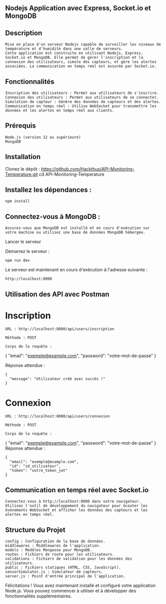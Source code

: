 ## Nodejs Application avec Express, Socket.io et MongoDB

## Description
    Mise en place d'un serveur Nodejs capable de surveiller les niveaux de température et d'humidité dans une salle de serveurs. 
    Cette application est construite en utilisant Nodejs, Express, Socket.io et MongoDB. Elle permet de gérer l'inscription et la connexion des utilisateurs, simule des capteurs, et gère les alertes associées. La communication en temps réel est assurée par Socket.io.

## Fonctionnalités

    Inscription des utilisateurs : Permet aux utilisateurs de s'inscrire.
    Connexion des utilisateurs : Permet aux utilisateurs de se connecter.
    Simulation de capteur : Génère des données de capteurs et des alertes.
    Communication en temps réel : Utilise WebSocket pour transmettre les données et les alertes en temps réel aux clients.

## Prérequis

    Node.js (version 12 ou supérieure)
    MongoDB

## Installation

Clonez le dépôt :
    https://github.com/Hackthus/API-Monitoring-Temperature.git
    cd API-Monitoring-Temperature

## Installez les dépendances :

    npm install

## Connectez-vous à MongoDB :

    Assurez-vous que MongoDB est installé et en cours d'exécution sur votre machine ou utilisez une base de données MongoDB hébergée.

Lancer le serveur

Démarrez le serveur :

    npm run dev

Le serveur est maintenant en cours d'exécution à l'adresse suivante :

    http://localhost:8000

## Utilisation des API avec Postman

# Inscription

    URL : http://localhost:8000/api/users/inscription

    Méthode : POST

    Corps de la requête :

{
  "email": "exemple@example.com",
  "password": "votre-mot-de-passe"
}

Réponse attendue :

    {
      "message": "Utilisateur créé avec succès !"
    }

# Connexion

    URL : http://localhost:8000/api/users/connexion

    Méthode : POST

    Corps de la requête :

{
  "email": "exemple@example.com",
  "password": "votre-mot-de-passe"
}
Réponse attendue :

    {
      "email": "exemple@example.com",
      "id": "id_utilisateur",
      "token": "votre_token_jwt"
    }

## Communication en temps réel avec Socket.io

    Connectez-vous à http://localhost:8000 dans votre navigateur.
    Utilisez l'outil de développement du navigateur pour écouter les événements WebSocket et afficher les données des capteurs et les alertes en temps réel.

## Structure du Projet

    config : Configuration de la base de données.
    middlewares : Middlewares de l'application.
    models : Modèles Mongoose pour MongoDB.
    routes : Fichiers de route pour les utilisateurs.
    validations : Fichiers de validation pour les données des utilisateurs.
    public : Fichiers statiques (HTML, CSS, JavaScript).
    sensorSimulator.js : Simulateur de capteurs.
    server.js : Point d'entrée principal de l'application.

Félicitations ! Vous avez maintenant installé et configuré votre application Node.js. Vous pouvez commencer à utiliser et à développer des fonctionnalités supplémentaires.

